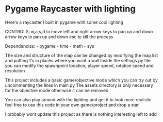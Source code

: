 # Pygame Raycaster with lighting

Here's a raycaster I built in pygame with some cool lighting

CONTROLS:
    w,a,s,d to move
    left and right arrow keys to pan
    up and down arrow keys to pan up and down
    esc to kill the process

Dependencies:
    - pygame
    - time 
    - math
    - sys

The size and structure of the map can be changed by modifying the map list and putting 1's in places where you want a wall
Inside the settings.py file you can modify the spawnpoint location, player speed, rotation speed and resolution

This project includes a basic game/objective mode which you can try out by uncommenting the lines in main.py
The assets directory is only necessary for the objective mode otherwise it can be removed

You can also play around with the lighting and get it to look more realistic 
feel free to use this code in your own game/project and drop a star

I probably wont update this project as there is nothing interesting left to add
